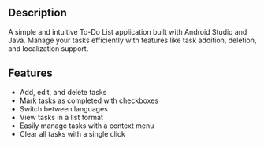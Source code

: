 ## Description

A simple and intuitive To-Do List application built with Android Studio and Java. Manage your tasks efficiently with features like task addition, deletion, and localization support.

## Features

- Add, edit, and delete tasks
- Mark tasks as completed with checkboxes
- Switch between languages
- View tasks in a list format
- Easily manage tasks with a context menu
- Clear all tasks with a single click

